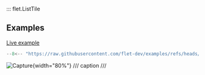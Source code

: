 ::: flet.ListTile

## Examples

[Live example](https://flet-controls-gallery.fly.dev/layout/listtile)

```python
--8<-- "https://raw.githubusercontent.com/flet-dev/examples/refs/heads/v1-docs/python/controls/"
```

![Capture](){width="80%"}
/// caption
///
